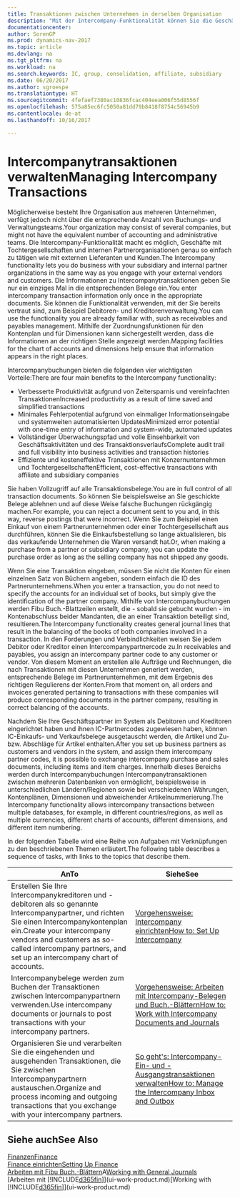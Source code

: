 ```yaml
---
title: Transaktionen zwischen Unternehmen in derselben Organisation
description: "Mit der Intercompany-Funktionalität können Sie die Geschäftsvorgänge und - transaktionen zwischen Unternehmen innerhalb derselben Organisation vereinfachen."
documentationcenter: 
author: SorenGP
ms.prod: dynamics-nav-2017
ms.topic: article
ms.devlang: na
ms.tgt_pltfrm: na
ms.workload: na
ms.search.keywords: IC, group, consolidation, affiliate, subsidiary
ms.date: 06/20/2017
ms.author: sgroespe
ms.translationtype: HT
ms.sourcegitcommit: 4fefaef7380ac10836fcac404eea006f55d8556f
ms.openlocfilehash: 575a85ec6fc5050a81dd79b8418f8754c56945b9
ms.contentlocale: de-at
ms.lasthandoff: 10/16/2017

---
```

# <a name="managing-intercompany-transactions"></a><span data-ttu-id="a86bf-103">Intercompanytransaktionen verwalten</span><span class="sxs-lookup"><span data-stu-id="a86bf-103">Managing Intercompany Transactions</span></span>
<span data-ttu-id="a86bf-104">Möglicherweise besteht Ihre Organisation aus mehreren Unternehmen, verfügt jedoch nicht über die entsprechende Anzahl von Buchungs- und Verwaltungsteams.</span><span class="sxs-lookup"><span data-stu-id="a86bf-104">Your organization may consist of several companies, but might not have the equivalent number of accounting and administrative teams.</span></span> <span data-ttu-id="a86bf-105">Die Intercompany-Funktionalität macht es möglich, Geschäfte mit Tochtergesellschaften und internen Partnerorganisationen genau so einfach zu tätigen wie mit externen Lieferanten und Kunden.</span><span class="sxs-lookup"><span data-stu-id="a86bf-105">The Intercompany functionality lets you do business with your subsidiary and internal partner organizations in the same way as you engage with your external vendors and customers.</span></span> <span data-ttu-id="a86bf-106">Die Informationen zu Intercompanytransaktionen geben Sie nur ein einziges Mal in die entsprechenden Belege ein.</span><span class="sxs-lookup"><span data-stu-id="a86bf-106">You enter intercompany transaction information only once in the appropriate documents.</span></span> <span data-ttu-id="a86bf-107">Sie können die Funktionalität verwenden, mit der Sie bereits vertraut sind, zum Beispiel Debitoren- und Kreditorenverwaltung.</span><span class="sxs-lookup"><span data-stu-id="a86bf-107">You can use the functionality you are already familiar with, such as receivables and payables management.</span></span> <span data-ttu-id="a86bf-108">Mithilfe der Zuordnungsfunktionen für den Kontenplan und für Dimensionen kann sichergestellt werden, dass die Informationen an der richtigen Stelle angezeigt werden.</span><span class="sxs-lookup"><span data-stu-id="a86bf-108">Mapping facilities for the chart of accounts and dimensions help ensure that information appears in the right places.</span></span>  

<span data-ttu-id="a86bf-109">Intercompanybuchungen bieten die folgenden vier wichtigsten Vorteile:</span><span class="sxs-lookup"><span data-stu-id="a86bf-109">There are four main benefits to the Intercompany functionality:</span></span>  

- <span data-ttu-id="a86bf-110">Verbesserte Produktivität aufgrund von Zeitersparnis und vereinfachten Transaktionen</span><span class="sxs-lookup"><span data-stu-id="a86bf-110">Increased productivity as a result of time saved and simplified transactions</span></span>  
- <span data-ttu-id="a86bf-111">Minimales Fehlerpotential aufgrund von einmaliger Informationseingabe und systemweiten automatisierten Updates</span><span class="sxs-lookup"><span data-stu-id="a86bf-111">Minimized error potential with one-time entry of information and system-wide, automated updates</span></span>  
- <span data-ttu-id="a86bf-112">Vollständiger Überwachungspfad und volle Einsehbarkeit von Geschäftsaktivitäten und des Transaktionsverlaufs</span><span class="sxs-lookup"><span data-stu-id="a86bf-112">Complete audit trail and full visibility into business activities and transaction histories</span></span>  
- <span data-ttu-id="a86bf-113">Effiziente und kosteneffektive Transaktionen mit Konzernunternehmen und Tochtergesellschaften</span><span class="sxs-lookup"><span data-stu-id="a86bf-113">Efficient, cost-effective transactions with affiliate and subsidiary companies</span></span>  

<span data-ttu-id="a86bf-114">Sie haben Vollzugriff auf alle Transaktionsbelege.</span><span class="sxs-lookup"><span data-stu-id="a86bf-114">You are in full control of all transaction documents.</span></span> <span data-ttu-id="a86bf-115">So können Sie beispielsweise an Sie geschickte Belege ablehnen und auf diese Weise falsche Buchungen rückgängig machen.</span><span class="sxs-lookup"><span data-stu-id="a86bf-115">For example, you can reject a document sent to you and, in this way, reverse postings that were incorrect.</span></span> <span data-ttu-id="a86bf-116">Wenn Sie zum Beispiel einen Einkauf von einem Partnerunternehmen oder einer Tochtergesellschaft aus durchführen, können Sie die Einkaufsbestellung so lange aktualisieren, bis das verkaufende Unternehmen die Waren versandt hat.</span><span class="sxs-lookup"><span data-stu-id="a86bf-116">Or, when making a purchase from a partner or subsidiary company, you can update the purchase order as long as the selling company has not shipped any goods.</span></span>  

<span data-ttu-id="a86bf-117">Wenn Sie eine Transaktion eingeben, müssen Sie nicht die Konten für einen einzelnen Satz von Büchern angeben, sondern einfach die ID des Partnerunternehmens.</span><span class="sxs-lookup"><span data-stu-id="a86bf-117">When you enter a transaction, you do not need to specify the accounts for an individual set of books, but simply give the identification of the partner company.</span></span> <span data-ttu-id="a86bf-118">Mithilfe von Intercompanybuchungen werden Fibu Buch.-Blattzeilen erstellt, die - sobald sie gebucht wurden - im Kontenabschluss beider Mandanten, die an einer Transaktion beteiligt sind, resultieren.</span><span class="sxs-lookup"><span data-stu-id="a86bf-118">The Intercompany functionality creates general journal lines that result in the balancing of the books of both companies involved in a transaction.</span></span> <span data-ttu-id="a86bf-119">In den Forderungen und Verbindlichkeiten weisen Sie jedem Debitor oder Kreditor einen Intercompanypartnercode zu.</span><span class="sxs-lookup"><span data-stu-id="a86bf-119">In receivables and payables, you assign an intercompany partner code to any customer or vendor.</span></span> <span data-ttu-id="a86bf-120">Von diesem Moment an erstellen alle Aufträge und Rechnungen, die nach Transaktionen mit diesen Unternehmen generiert werden, entsprechende Belege im Partnerunternehmen, mit dem Ergebnis des richtigen Regulierens der Konten.</span><span class="sxs-lookup"><span data-stu-id="a86bf-120">From that moment on, all orders and invoices generated pertaining to transactions with these companies will produce corresponding documents in the partner company, resulting in correct balancing of the accounts.</span></span>  

 <span data-ttu-id="a86bf-121">Nachdem Sie Ihre Geschäftspartner im System als Debitoren und Kreditoren eingerichtet haben und ihnen IC-Partnercodes zugewiesen haben, können IC-Einkaufs- und Verkaufsbelege ausgetauscht werden, die Artikel und Zu- bzw. Abschläge für Artikel enthalten.</span><span class="sxs-lookup"><span data-stu-id="a86bf-121">After you set up business partners as customers and vendors in the system, and assign them intercompany partner codes, it is possible to exchange intercompany purchase and sales documents, including items and item charges.</span></span> <span data-ttu-id="a86bf-122">Innerhalb dieses Bereichs werden durch Intercompanybuchungen Intercompanytransaktionen zwischen mehreren Datenbanken von  ermöglicht, beispielsweise in unterschiedlichen Ländern/Regionen sowie bei verschiedenen Währungen, Kontenplänen, Dimensionen und abweichender Artikelnummerierung.</span><span class="sxs-lookup"><span data-stu-id="a86bf-122">The Intercompany functionality allows intercompany transactions between multiple databases, for example, in different countries/regions, as well as multiple currencies, different charts of accounts, different dimensions, and different item numbering.</span></span>  

<span data-ttu-id="a86bf-123">In der folgenden Tabelle wird eine Reihe von Aufgaben mit Verknüpfungen zu den beschriebenen Themen erläutert.</span><span class="sxs-lookup"><span data-stu-id="a86bf-123">The following table describes a sequence of tasks, with links to the topics that describe them.</span></span>

 |<span data-ttu-id="a86bf-124">An</span><span class="sxs-lookup"><span data-stu-id="a86bf-124">To</span></span> |<span data-ttu-id="a86bf-125">Siehe</span><span class="sxs-lookup"><span data-stu-id="a86bf-125">See</span></span>|
 |---|---|
 |<span data-ttu-id="a86bf-126">Erstellen Sie Ihre Intercompanykreditoren und -debitoren als so genannte Intercompanypartner, und richten Sie einen Intercompanykontenplan ein.</span><span class="sxs-lookup"><span data-stu-id="a86bf-126">Create your intercompany vendors and customers as so-called intercompany partners, and set up an intercompany chart of accounts.</span></span>|[<span data-ttu-id="a86bf-127">Vorgehensweise: Intercompany einrichten</span><span class="sxs-lookup"><span data-stu-id="a86bf-127">How to: Set Up Intercompany</span></span>](intercompany-how-setup.md)|
 |<span data-ttu-id="a86bf-128">Intercompanybelege werden zum Buchen der Transaktionen zwischen Intercompanypartnern verwenden.</span><span class="sxs-lookup"><span data-stu-id="a86bf-128">Use intercompany documents or journals to post transactions with your intercompany partners.</span></span>|[<span data-ttu-id="a86bf-129">Vorgehensweise: Arbeiten mit Intercompany-Belegen und Buch.-Blättern</span><span class="sxs-lookup"><span data-stu-id="a86bf-129">How to: Work with Intercompany Documents and Journals</span></span>](intercompany-how-work-documents-journals.md)|
 |<span data-ttu-id="a86bf-130">Organisieren Sie und verarbeiten Sie die eingehenden und ausgehenden Transaktionen, die Sie zwischen Intercompanypartnern austauschen.</span><span class="sxs-lookup"><span data-stu-id="a86bf-130">Organize and process incoming and outgoing transactions that you exchange with your intercompany partners.</span></span>|[<span data-ttu-id="a86bf-131">So geht's: Intercompany-Ein- und -Ausgangstransaktionen verwalten</span><span class="sxs-lookup"><span data-stu-id="a86bf-131">How to: Manage the Intercompany Inbox and Outbox</span></span>](intercompany-how-manage-intercompany-inbox.md)|

## <a name="see-also"></a><span data-ttu-id="a86bf-132">Siehe auch</span><span class="sxs-lookup"><span data-stu-id="a86bf-132">See Also</span></span>
[<span data-ttu-id="a86bf-133">Finanzen</span><span class="sxs-lookup"><span data-stu-id="a86bf-133">Finance</span></span>](finance.md)  
[<span data-ttu-id="a86bf-134">Finance einrichten</span><span class="sxs-lookup"><span data-stu-id="a86bf-134">Setting Up Finance</span></span>](finance-setup-finance.md)  
<span data-ttu-id="a86bf-135">[Arbeiten mit Fibu Buch.-Blättern](ui-work-general-journals.md)A</span><span class="sxs-lookup"><span data-stu-id="a86bf-135">[Working with General Journals](ui-work-general-journals.md)</span></span>  
<span data-ttu-id="a86bf-136">[Arbeiten mit [!INCLUDE[d365fin](includes/d365fin_md.md)]](ui-work-product.md)</span><span class="sxs-lookup"><span data-stu-id="a86bf-136">[Working with [!INCLUDE[d365fin](includes/d365fin_md.md)]](ui-work-product.md)</span></span>

